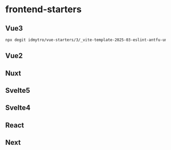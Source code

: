 # frontend-starters

## Vue3

```bash
npx degit idmytro/vue-starters/3/_vite-template-2025-03-eslint-antfu-unocss-pnpm .
```

## Vue2

## Nuxt

## Svelte5

## Svelte4

## React

## Next

